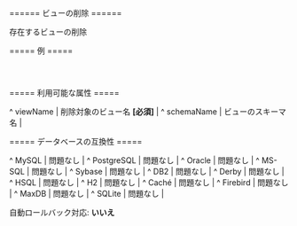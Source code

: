 ====== ビューの削除 ======

存在するビューの削除

===== 例 =====

<code xml>
<dropView viewName="personView"/>
</code>

===== 利用可能な属性 =====

^ viewName  | 削除対象のビュー名 **[必須]**  | 
^ schemaName  | ビューのスキーマ名  | 


===== データベースの互換性 =====

^ MySQL  | 問題なし  | 
^ PostgreSQL  | 問題なし  | 
^ Oracle  | 問題なし  | 
^ MS-SQL  | 問題なし  | 
^ Sybase  | 問題なし  | 
^ DB2  | 問題なし  | 
^ Derby  | 問題なし  | 
^ HSQL  | 問題なし  | 
^ H2  | 問題なし  | 
^ Caché  | 問題なし  | 
^ Firebird  | 問題なし  | 
^ MaxDB  | 問題なし  | 
^ SQLite  | 問題なし  | 

自動ロールバック対応: **いいえ**